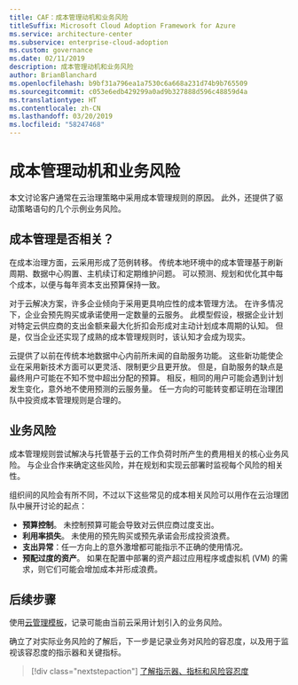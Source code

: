 ```yaml
---
title: CAF：成本管理动机和业务风险
titleSuffix: Microsoft Cloud Adoption Framework for Azure
ms.service: architecture-center
ms.subservice: enterprise-cloud-adoption
ms.custom: governance
ms.date: 02/11/2019
description: 成本管理动机和业务风险
author: BrianBlanchard
ms.openlocfilehash: b9bf31a796ea1a7530c6a668a231d74b9b765509
ms.sourcegitcommit: c053e6edb429299a0ad9b327888d596c48859d4a
ms.translationtype: HT
ms.contentlocale: zh-CN
ms.lasthandoff: 03/20/2019
ms.locfileid: "58247468"
---
```

# <a name="cost-management-motivations-and-business-risks"></a>成本管理动机和业务风险

本文讨论客户通常在云治理策略中采用成本管理规则的原因。 此外，还提供了驱动策略语句的几个示例业务风险。

<!-- markdownlint-disable MD026 -->

## <a name="is-cost-management-relevant"></a>成本管理是否相关？

在成本治理方面，云采用形成了范例转移。 传统本地环境中的成本管理基于刷新周期、数据中心购置、主机续订和定期维护问题。 可以预测、规划和优化其中每个成本，以便与每年资本支出预算保持一致。

对于云解决方案，许多企业倾向于采用更具响应性的成本管理方法。 在许多情况下，企业会预先购买或承诺使用一定数量的云服务。 此模型假设，根据企业计划对特定云供应商的支出金额来最大化折扣会形成对主动计划成本周期的认知。 但是，仅当企业还实现了成熟的成本管理规则时，该认知才会成为现实。

云提供了以前在传统本地数据中心内前所未闻的自助服务功能。 这些新功能使企业在采用新技术方面可以更灵活、限制更少且更开放。 但是，自助服务的缺点是最终用户可能在不知不觉中超出分配的预算。 相反，相同的用户可能会遇到计划发生变化，意外地不使用预测的云服务量。 任一方向的可能转变都证明在治理团队中投资成本管理规则是合理的。

## <a name="business-risk"></a>业务风险

成本管理规则尝试解决与托管基于云的工作负荷时所产生的费用相关的核心业务风险。 与企业合作来确定这些风险，并在规划和实现云部署时监视每个风险的相关性。

组织间的风险会有所不同，不过以下这些常见的成本相关风险可以用作在云治理团队中展开讨论的起点：

- **预算控制**。 未控制预算可能会导致对云供应商过度支出。
- **利用率损失**。 未使用的预先购买或预先承诺会形成投资浪费。
- **支出异常**：任一方向上的意外激增都可能指示不正确的使用情况。
- **预配过度的资产**。 如果在配置中部署的资产超过应用程序或虚拟机 (VM) 的需求，则它们可能会增加成本并形成浪费。

## <a name="next-steps"></a>后续步骤

使用[云管理模板](./template.md)，记录可能由当前云采用计划引入的业务风险。

确立了对实际业务风险的了解后，下一步是记录业务对风险的容忍度，以及用于监视该容忍度的指示器和关键指标。

> [!div class="nextstepaction"]
> [了解指示器、指标和风险容忍度](./metrics-tolerance.md)
